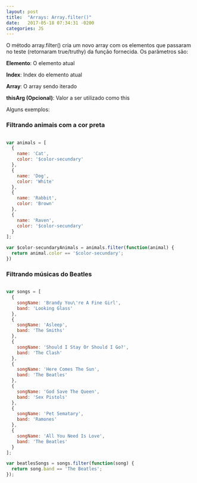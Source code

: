 ```yaml
---
layout: post
title:  "Arrays: Array.filter()"
date:   2017-05-18 07:34:31 -0200
categories: JS
---
```


O método array.filter() cria um novo array com os elementos que passaram no teste (retornaram true/truthy) da função fornecida. Os parâmetros são:


**Elemento**: O elemento atual

**Index**: Index do elemento atual

**Array**: O array sendo iterado

**thisArg (Opcional)**: Valor a ser utilizado como this


Alguns exemplos:

### Filtrando animais com a cor preta

```js

var animals = [
  {
    name: 'Cat',
    color: '$color-secundary'
  },
  {
    name: 'Dog',
    color: 'White'
  },
  {
    name: 'Rabbit',
    color: 'Brown'
  },
  {
    name: 'Raven',
    color: '$color-secundary'
  }
];

var $color-secundaryAnimals = animals.filter(function(animal) {
  return animal.color == '$color-secundary';
})

```

### Filtrando músicas do Beatles

```js

var songs = [
  {
    songName: 'Brandy You\'re A Fine Girl',
    band: 'Looking Glass'
  },
  {
    songName: 'Asleep',
    band: 'The Smiths'
  },
  {
    songName: 'Should I Stay Or Should I Go?',
    band: 'The Clash'
  },
  {
    songName: 'Here Comes The Sun',
    band: 'The Beatles'
  },
  {
    songName: 'God Save The Queen',
    band: 'Sex Pistols'
  },
  {
    songName: 'Pet Sematary',
    band: 'Ramones'
  },
  {
    songName: 'All You Need Is Love',
    band: 'The Beatles'
  }
];

var beatlesSongs = songs.filter(function(song) {
  return song.band == 'The Beatles';
});

```
